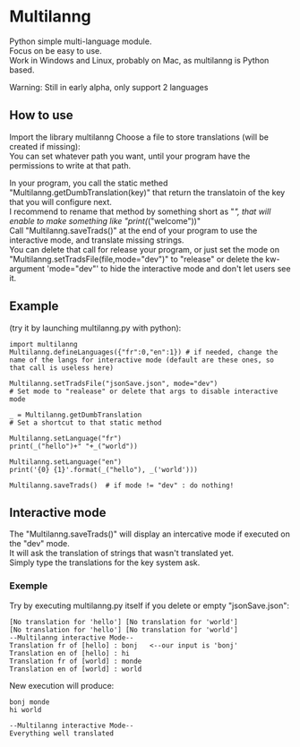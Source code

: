 # Multilanng
Python simple multi-language module.  
Focus on be easy to use.  
Work in Windows and Linux, probably on Mac, as multilanng is Python based.  

Warning: Still in early alpha, only support 2 languages  


## How to use
Import the library multilanng
Choose a file to store translations (will be created if missing):  
You can set whatever path you want, until your program have the permissions to write at that path.  

In your program, you call the static methed "Multilanng.getDumbTranslation(key)" that return the translatoin of the key that you will configure next.  
I recommend to rename that method by something short as "_", that will enable to make something like "print(_("welcome"))"  
Call "Multilanng.saveTrads()" at the end of your program to use the interactive mode, and translate missing strings.  
You can delete that call for release your program, or just set the mode on "Multilanng.setTradsFile(file,mode="dev")" to "release" or delete the kw-argument 'mode="dev"' to hide the interactive mode and don't let users see it. 

## Example 
(try it by launching multilanng.py with python):  

~~~
import multilanng
Multilanng.defineLanguages({"fr":0,"en":1}) # if needed, change the name of the langs for interactive mode (default are these ones, so that call is useless here)

Multilanng.setTradsFile("jsonSave.json", mode="dev")
# Set mode to "realease" or delete that args to disable interactive mode

_ = Multilanng.getDumbTranslation
# Set a shortcut to that static method

Multilanng.setLanguage("fr")
print(_("hello")+" "+_("world"))

Multilanng.setLanguage("en")
print('{0} {1}'.format(_("hello"), _('world')))

Multilanng.saveTrads()  # if mode != "dev" : do nothing!
~~~

## Interactive mode
The "Multilanng.saveTrads()" will display an intercative mode if executed on the "dev" mode.  
It will ask the translation of strings that wasn't translated yet.  
Simply type the translations for the key system ask.

### Exemple
Try by executing multilanng.py itself if you delete or empty "jsonSave.json":
~~~
[No translation for 'hello'] [No translation for 'world']                                                             [No translation for 'hello'] [No translation for 'world']                                                                                                                                                                       --Multilanng interactive Mode--                                                                                   Translation fr of [hello] : bonj   <--our input is 'bonj'                                                         Translation en of [hello] : hi                                                                                      Translation fr of [world] : monde                                                                                 Translation en of [world] : world  
~~~

New execution will produce: 
~~~
bonj monde
hi world

--Multilanng interactive Mode--
Everything well translated
~~~
